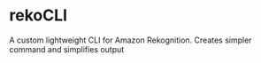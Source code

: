 # rekoCLI
A custom lightweight CLI for Amazon Rekognition. Creates simpler command and simplifies output
